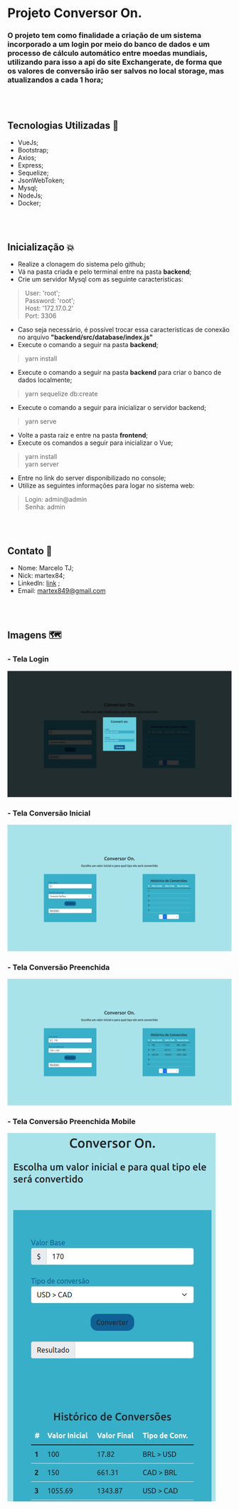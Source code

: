 # **Projeto Conversor On.**
 
### O projeto tem como finalidade a criação de um sistema incorporado a um login por meio do banco de dados e um processo de cálculo automático entre moedas mundiais, utilizando para isso a api do site Exchangerate, de forma que os valores de conversão irão ser salvos no local storage, mas atualizandos a cada 1 hora;
 
</br></br>
## **Tecnologias Utilizadas** 🦾
- VueJs;
- Bootstrap;
- Axios;
- Express;
- Sequelize;
- JsonWebToken;
- Mysql;
- NodeJs;
- Docker;
 
</br></br>
## **Inicialização** 💥
- Realize a clonagem do sistema pelo github;
- Vá na pasta criada e pelo terminal entre na pasta **backend**;
- Crie um servidor Mysql com as seguinte características:
>   User: 'root'; <br>
>   Password: 'root'; <br>
>   Host: '172.17.0.2' <br>
>   Port: 3306
 
- Caso seja necessário, é possível trocar essa características de conexão no arquivo **"backend/src/database/index.js"**
- Execute o comando a seguir na pasta **backend**;
> yarn install</br>
- Execute o comando a seguir na pasta **backend** para criar o banco de dados localmente;
> yarn sequelize db:create</br>
- Execute o comando a seguir para inicializar o servidor backend;
> yarn serve</br>
- Volte a pasta raiz e entre na pasta **frontend**;
- Execute os comandos a seguir para inicializar o Vue;
> yarn install</br>
> yarn server</br>
- Entre no link do server disponibilizado no console;
- Utilize as seguintes informações para logar no sistema web:
> Login: admin@admin <br>
> Senha: admin

</br></br>
 
## **Contato** 🥸
- Nome: Marcelo TJ;
- Nick: martex84;
- Linkedln: [link](https://www.linkedin.com/in/martex8/) ;
- Email: martex849@gmail.com
 
</br></br>
 
## **Imagens** 🗺️
 
### - **Tela Login**
![Imagem Login](./images/Tela_Login.png)
 
### - **Tela Conversão Inicial**
![Imagem Login](./images/Tela_Conversao_Inicial.png)
 
### - **Tela Conversão Preenchida**
![Imagem Login](./images/Tela_Conversao_Prenchimento.png)
 
### - **Tela Conversão Preenchida Mobile**
![Imagem Login](./images/Tela_Conversao_Preenchimento_Mobile.png)
